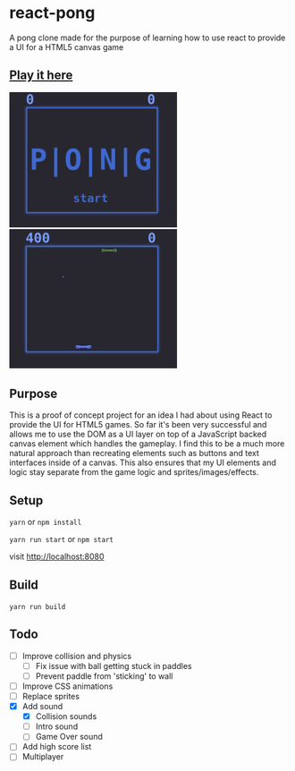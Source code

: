 # react-pong
A pong clone made for the purpose of learning how to use react to provide a UI for a HTML5 canvas game

## [Play it here](https://pparke.github.io/react-pong/)


<img src="https://github.com/pparke/react-pong/raw/master/docs/pong_intro.png" width="300" />
<img src="https://github.com/pparke/react-pong/raw/master/docs/pong_gameplay.png" width="300" />

## Purpose
This is a proof of concept project for an idea I had about using React to provide the UI for HTML5 games.
So far it's been very successful and allows me to use the DOM as a UI layer on top of a JavaScript backed
canvas element which handles the gameplay.  I find this to be a much more natural approach than recreating
elements such as buttons and text interfaces inside of a canvas.  This also ensures that my UI elements
and logic stay separate from the game logic and sprites/images/effects.

## Setup
```yarn``` or ```npm install```

```yarn run start``` or ```npm start```

visit [http://localhost:8080](http://localhost:8080)


## Build
```yarn run build```

## Todo
- [ ] Improve collision and physics
  - [ ] Fix issue with ball getting stuck in paddles
  - [ ] Prevent paddle from 'sticking' to wall
- [ ] Improve CSS animations
- [ ] Replace sprites
- [x] Add sound
  - [x] Collision sounds
  - [ ] Intro sound
  - [ ] Game Over sound
- [ ] Add high score list
- [ ] Multiplayer

